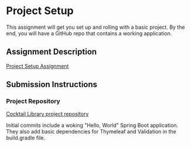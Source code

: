 # Project Setup
This assignment will get you set up and rolling with a basic project. By the end, you will have a GitHub repo that contains a working application.

## Assignment Description
[Project Setup Assignment](https://education.launchcode.org/liftoff/modules/assignments/project-setup)

## Submission Instructions

### Project Repository
[Cocktail Library project repository](https://github.com/ariel-mitchell/cocktail-library)

Initial commits include a woking "Hello, World" Spring Boot application. They also add basic dependencies for Thymeleaf and Validation in the build.gradle file.